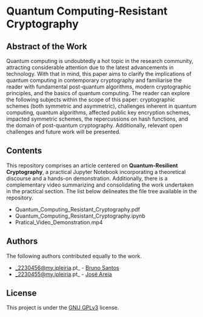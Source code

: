 # Quantum Computing-Resistant Cryptography

## Abstract of the Work

Quantum computing is undoubtedly a hot topic in the research community, attracting considerable attention due to the latest advancements in technology. With that in mind, this paper aims to clarify the implications of quantum computing in contemporary cryptography and familiarise the reader with fundamental post-quantum algorithms, modern cryptographic principles, and the basics of quantum computing. The reader can explore the following subjects within the scope of this paper: cryptographic schemes (both symmetric and asymmetric), challenges inherent in quantum computing, quantum algorithms, affected public key encryption schemes, impacted symmetric schemes, the repercussions on hash functions, and the domain of post-quantum cryptography. Additionally, relevant open challenges and future work will be presented.

## Contents

This repository comprises an article centered on **Quantum-Resilient Cryptography**, a practical Jupyter Notebook incorporating a theoretical discourse and a hands-on demonstration. Additionally, there is a complementary video summarizing and consolidating the work undertaken in the practical section. The list below delineates the file tree available in the repository.

- Quantum_Computing_Resistant_Cryptography.pdf
- Quantum_Computing_Resistant_Cryptography.ipynb
- Pratical_Video_Demonstration.mp4

## Authors

The following authors contributed equally to the work.

- _2230456@my.ipleiria.pt_ - [Bruno Santos](https://github.com/brunobertolo)
- _2230455@my.ipleiria.pt_ - [José Areia](https://github.com/joseareia)

## License

This project is under the [GNU GPLv3](https://choosealicense.com/licenses/gpl-3.0/) license.
